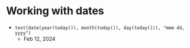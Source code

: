 # Working with dates


- `text(date(year(today()), month(today()), day(today())), "mmm dd, yyyy")`
    - Feb 12, 2024